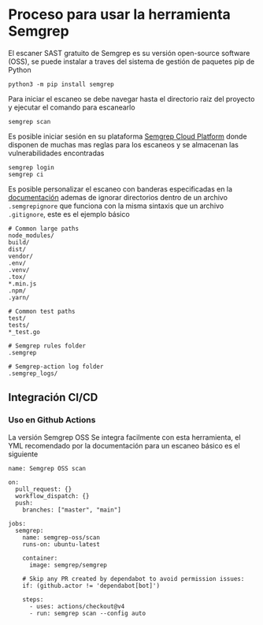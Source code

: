 # Proceso para usar la herramienta Semgrep

El escaner SAST gratuito de Semgrep es su versión open-source software (OSS), se puede instalar a traves del sistema de gestión de paquetes pip de Python


```
python3 -m pip install semgrep
```

Para iniciar el escaneo se debe navegar hasta el directorio raiz del proyecto y ejecutar el comando para escanearlo


```
semgrep scan
```

Es posible iniciar sesión en su plataforma [Semgrep Cloud Platform](https://semgrep.dev/login/) donde disponen de muchas mas reglas para los escaneos y se almacenan las vulnerabilidades encontradas


```
semgrep login
semgrep ci
```

Es posible personalizar el escaneo con banderas especificadas en la [documentación](https://semgrep.dev/docs/cli-reference-oss/) ademas de ignorar directorios dentro de un archivo ```.semgrepignore``` que funciona con la misma sintaxis que un archivo ```.gitignore```, este es el ejemplo básico


```
# Common large paths
node_modules/
build/
dist/
vendor/
.env/
.venv/
.tox/
*.min.js
.npm/
.yarn/

# Common test paths
test/
tests/
*_test.go

# Semgrep rules folder
.semgrep

# Semgrep-action log folder
.semgrep_logs/
```

## Integración CI/CD

### Uso en Github Actions

La versión Semgrep OSS Se integra facilmente con esta herramienta, el YML recomendado por la documentación para un escaneo básico es el siguiente


```
name: Semgrep OSS scan

on:
  pull_request: {}
  workflow_dispatch: {}
  push:
    branches: ["master", "main"]

jobs:
  semgrep:
    name: semgrep-oss/scan
    runs-on: ubuntu-latest

    container:
      image: semgrep/semgrep

    # Skip any PR created by dependabot to avoid permission issues:
    if: (github.actor != 'dependabot[bot]')

    steps:
      - uses: actions/checkout@v4
      - run: semgrep scan --config auto
```
